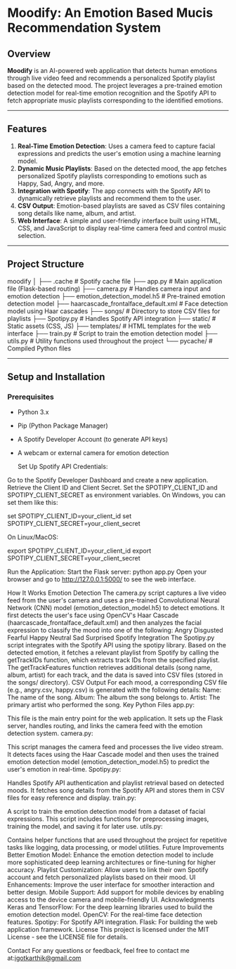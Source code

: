 # Moodify: An Emotion Based Mucis Recommendation System

## Overview

**Moodify** is an AI-powered web application that detects human emotions through live video feed and recommends a personalized Spotify playlist based on the detected mood. The project leverages a pre-trained emotion detection model for real-time emotion recognition and the Spotify API to fetch appropriate music playlists corresponding to the identified emotions.

---

## Features

1. **Real-Time Emotion Detection**: Uses a camera feed to capture facial expressions and predicts the user's emotion using a machine learning model.
2. **Dynamic Music Playlists**: Based on the detected mood, the app fetches personalized Spotify playlists corresponding to emotions such as Happy, Sad, Angry, and more.
3. **Integration with Spotify**: The app connects with the Spotify API to dynamically retrieve playlists and recommend them to the user.
4. **CSV Output**: Emotion-based playlists are saved as CSV files containing song details like name, album, and artist.
5. **Web Interface**: A simple and user-friendly interface built using HTML, CSS, and JavaScript to display real-time camera feed and control music selection.

---

## Project Structure

moodify │ ├── .cache # Spotify cache file ├── app.py # Main application file (Flask-based routing) ├── camera.py # Handles camera input and emotion detection ├── emotion_detection_model.h5 # Pre-trained emotion detection model ├── haarcascade_frontalface_default.xml # Face detection model using Haar cascades ├── songs/ # Directory to store CSV files for playlists ├── Spotipy.py # Handles Spotify API integration ├── static/ # Static assets (CSS, JS) ├── templates/ # HTML templates for the web interface ├── train.py # Script to train the emotion detection model ├── utils.py # Utility functions used throughout the project └── pycache/ # Compiled Python files


---

## Setup and Installation

### Prerequisites

- Python 3.x
- Pip (Python Package Manager)
- A Spotify Developer Account (to generate API keys)
- A webcam or external camera for emotion detection

  Set Up Spotify API Credentials:

Go to the Spotify Developer Dashboard and create a new application.
Retrieve the Client ID and Client Secret.
Set the SPOTIPY_CLIENT_ID and SPOTIPY_CLIENT_SECRET as environment variables.
On Windows, you can set them like this:

set SPOTIPY_CLIENT_ID=your_client_id
set SPOTIPY_CLIENT_SECRET=your_client_secret

On Linux/MacOS:

export SPOTIPY_CLIENT_ID=your_client_id
export SPOTIPY_CLIENT_SECRET=your_client_secret

Run the Application: Start the Flask server:
python app.py
Open your browser and go to http://127.0.0.1:5000/ to see the web interface.

How It Works
Emotion Detection
The camera.py script captures a live video feed from the user's camera and uses a pre-trained Convolutional Neural Network (CNN) model (emotion_detection_model.h5) to detect emotions.
It first detects the user's face using OpenCV's Haar Cascade (haarcascade_frontalface_default.xml) and then analyzes the facial expression to classify the mood into one of the following:
Angry
Disgusted
Fearful
Happy
Neutral
Sad
Surprised
Spotify Integration
The Spotipy.py script integrates with the Spotify API using the spotipy library.
Based on the detected emotion, it fetches a relevant playlist from Spotify by calling the getTrackIDs function, which extracts track IDs from the specified playlist.
The getTrackFeatures function retrieves additional details (song name, album, artist) for each track, and the data is saved into CSV files (stored in the songs/ directory).
CSV Output
For each mood, a corresponding CSV file (e.g., angry.csv, happy.csv) is generated with the following details:
Name: The name of the song.
Album: The album the song belongs to.
Artist: The primary artist who performed the song.
Key Python Files
app.py:

This file is the main entry point for the web application. It sets up the Flask server, handles routing, and links the camera feed with the emotion detection system.
camera.py:

This script manages the camera feed and processes the live video stream. It detects faces using the Haar Cascade model and then uses the trained emotion detection model (emotion_detection_model.h5) to predict the user's emotion in real-time.
Spotipy.py:

Handles Spotify API authentication and playlist retrieval based on detected moods. It fetches song details from the Spotify API and stores them in CSV files for easy reference and display.
train.py:

A script to train the emotion detection model from a dataset of facial expressions. This script includes functions for preprocessing images, training the model, and saving it for later use.
utils.py:

Contains helper functions that are used throughout the project for repetitive tasks like logging, data processing, or model utilities.
Future Improvements
Better Emotion Model: Enhance the emotion detection model to include more sophisticated deep learning architectures or fine-tuning for higher accuracy.
Playlist Customization: Allow users to link their own Spotify account and fetch personalized playlists based on their mood.
UI Enhancements: Improve the user interface for smoother interaction and better design.
Mobile Support: Add support for mobile devices by enabling access to the device camera and mobile-friendly UI.
Acknowledgments
Keras and TensorFlow: For the deep learning libraries used to build the emotion detection model.
OpenCV: For the real-time face detection features.
Spotipy: For Spotify API integration.
Flask: For building the web application framework.
License
This project is licensed under the MIT License - see the LICENSE file for details.

Contact
For any questions or feedback, feel free to contact me at:igotkarthik@gmail.com
